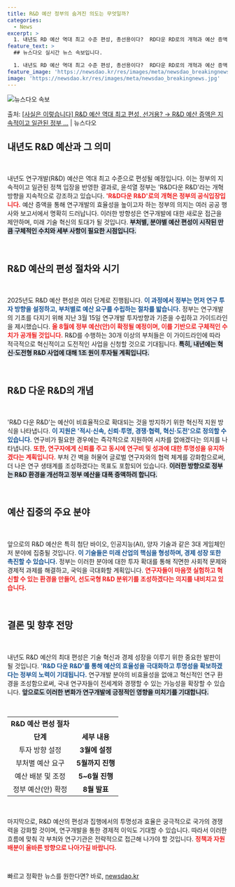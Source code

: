 ```yaml
---
title: R&D 예산 정부의 숨겨진 의도는 무엇일까?
categories:
  - News
excerpt: >
  1. 내년도 RD 예산 역대 최고 수준 편성, 총선용이다?  RD다운 RD로의 개혁과 예산 증액은 윤석열 정…
feature_text: >
  ## 뉴스다오 실시간 뉴스 속보입니다.

  1. 내년도 RD 예산 역대 최고 수준 편성, 총선용이다?  RD다운 RD로의 개혁과 예산 증액은 윤석열 정…
feature_image: 'https://newsdao.kr/res/images/meta/newsdao_breakingnews.jpg'
image: 'https://newsdao.kr/res/images/meta/newsdao_breakingnews.jpg'
---
```


![뉴스다오 속보](https://newsdao.kr/res/images/meta/newsdao_breakingnews.jpg)

<p>출처: <a href="https://newsdao.kr/3526" rel="dofollow">[사실은 이렇습니다] R&D 예산 역대 최고 편성, 선거용? → R&D 예산 증액은 지속적이고 일관된 정부 …</a> | 뉴스다오</p>

<h2 data-ke-size="size26">내년도 R&D 예산과 그 의미</h2>

<p data-ke-size="size16">&nbsp;</p>

내년도 연구개발(R&D) 예산은 역대 최고 수준으로 편성될 예정입니다. 이는 정부의 지속적이고 일관된 정책 입장을 반영한 결과로, 윤석열 정부는 'R&D다운 R&D'라는 개혁 방향을 지속적으로 강조하고 있습니다. <b><span style="color: #ee2323;">'R&D다운 R&D'로의 개혁은 정부의 공식입장입니다.</span></b> 예산 증액을 통해 연구개발의 효율성을 높이고자 하는 정부의 의지는 여러 공공 행사와 보고서에서 명확히 드러납니다. 이러한 방향성은 연구개발에 대한 새로운 접근을 제안하며, 미래 기술 혁신의 토대가 될 것입니다. <b><span style="background-color: #21538527;">부처별, 분야별 예산 편성이 시작된 만큼 구체적인 수치와 세부 사항이 필요한 시점입니다.</span></b> 

<p data-ke-size="size16">&nbsp;</p>

<h2 data-ke-size="size26">R&D 예산의 편성 절차와 시기</h2>

<p data-ke-size="size16">&nbsp;</p>

2025년도 R&D 예산 편성은 여러 단계로 진행됩니다. <b><span style="color: #1a5490;">이 과정에서 정부는 먼저 연구 투자 방향을 설정하고, 부처별로 예산 요구를 수립하는 절차를 밟습니다.</span></b> 정부는 연구개발의 기초를 다지기 위해 지난 3월 15일 연구개발 투자방향과 기준을 수립하고 가이드라인을 제시했습니다. <b><span style="color: #ee2323;">올 8월에 정부 예산(안)이 확정될 예정이며, 이를 기반으로 구체적인 수치가 공개될 것입니다.</span></b> R&D를 수행하는 30개 이상의 부처들은 이 가이드라인에 따라 적극적으로 혁신적이고 도전적인 사업을 신청할 것으로 기대됩니다. <b><span style="background-color: #21538527;">특히, 내년에는 혁신·도전형 R&D 사업에 대해 1조 원이 투자될 계획입니다.</span></b>

<p data-ke-size="size16">&nbsp;</p>

<h2 data-ke-size="size26">R&D 다운 R&D의 개념</h2>

<p data-ke-size="size16">&nbsp;</p>

'R&D 다운 R&D'는 예산이 비효율적으로 확대되는 것을 방지하기 위한 혁신적 지원 방식을 나타냅니다. <b><span style="color: #1a5490;">이 지원은 '적시·신속, 신뢰·투명, 경쟁·협력, 혁신·도전'으로 정의할 수 있습니다.</span></b> 연구비가 필요한 경우에는 즉각적으로 지원하여 시차를 없애겠다는 의지를 나타냅니다. <b><span style="color: #ee2323;">또한, 연구자에게 신뢰를 주고 동시에 연구비 및 성과에 대한 투명성을 유지하겠다는 계획입니다.</span></b> 부처 간 벽을 허물어 글로벌 연구자와의 협력 체계를 강화함으로써, 더 나은 연구 생태계를 조성하겠다는 목표도 포함되어 있습니다. <b><span style="background-color: #21538527;">이러한 방향으로 정부는 R&D 환경을 개선하고 정부 예산을 대폭 증액하려 합니다.</span></b>

<p data-ke-size="size16">&nbsp;</p>

<h2 data-ke-size="size26">예산 집중의 주요 분야</h2>

<p data-ke-size="size16">&nbsp;</p>

앞으로의 R&D 예산은 특히 첨단 바이오, 인공지능(AI), 양자 기술과 같은 3대 게임체인저 분야에 집중될 것입니다. <b><span style="color: #1a5490;">이 기술들은 미래 산업의 핵심을 형성하며, 경제 성장 또한 촉진할 수 있습니다.</span></b> 정부는 이러한 분야에 대한 투자 확대를 통해 직면한 사회적 문제와 경제적 과제를 해결하고, 국익을 극대화할 계획입니다. <b><span style="color: #ee2323;">연구자들이 마음껏 실험하고 혁신할 수 있는 환경을 만들어, 선도국형 R&D 분위기를 조성하겠다는 의지를 내비치고 있습니다.</span></b>

<p data-ke-size="size16">&nbsp;</p>

<h2 data-ke-size="size26">결론 및 향후 전망</h2>

<p data-ke-size="size16">&nbsp;</p>

내년도 R&D 예산의 최대 편성은 기술 혁신과 경제 성장을 이루기 위한 중요한 발판이 될 것입니다. <b><span style="color: #1a5490;">'R&D 다운 R&D'를 통해 예산의 효율성을 극대화하고 투명성을 확보하겠다는 정부의 노력이 기대됩니다.</span></b> 연구개발 분야의 비효율성을 없애고 혁신적인 연구 환경을 조성함으로써, 국내 연구자들이 전세계와 경쟁할 수 있는 가능성을 확장할 수 있습니다. <b><span style="background-color: #21538527;">앞으로도 이러한 변화가 연구개발에 긍정적인 영향을 미치기를 기대합니다.</span></b>

<p data-ke-size="size16">&nbsp;</p>

<table style="width:100%; border-collapse:collapse;">
  <tr>
    <td style="text-align: center; height: 17px;"><b>R&D 예산 편성 절차</b></td>
  </tr>
  <tr>
    <td style="text-align: center; height: 17px;"><b>단계</b></td>
    <td style="text-align: center; height: 17px;"><b>세부 내용</b></td>
  </tr>
  <tr>
    <td style="text-align: center; height: 17px;">투자 방향 설정</td>
    <td style="text-align: center; height: 17px;"><b>3월에 설정</b></td>
  </tr>
  <tr>
    <td style="text-align: center; height: 17px;">부처별 예산 요구</td>
    <td style="text-align: center; height: 17px;"><b>5월까지 진행</b></td>
  </tr>
  <tr>
    <td style="text-align: center; height: 17px;">예산 배분 및 조정</td>
    <td style="text-align: center; height: 17px;"><b>5~6월 진행</b></td>
  </tr>
  <tr>
    <td style="text-align: center; height: 17px;">정부 예산(안) 확정</td>
    <td style="text-align: center; height: 17px;"><b>8월 발표</b></td>
  </tr>
</table>

<p data-ke-size="size16">&nbsp;</p>

마지막으로, R&D 예산의 편성과 집행에서의 투명성과 효율은 궁극적으로 국가의 경쟁력을 강화할 것이며, 연구개발을 통한 경제적 이익도 기대할 수 있습니다. 따라서 이러한 흐름에 맞춰 각 부처와 연구기관은 전략적으로 접근해 나가야 할 것입니다. <b><span style="color: #ee2323;">정책과 자원 배분이 올바른 방향으로 나아가길 바랍니다.</span></b>

&nbsp; 

빠르고 정확한 뉴스를 원한다면? 바로, <a href="https://newsdao.kr" rel="dofollow">newsdao.kr</a>


